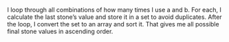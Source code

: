 I loop through all combinations of how many times I use a and b. For each, I calculate the last stone’s value and store it in a set to avoid duplicates. After the loop, I convert the set to an array and sort it. That gives me all possible final stone values in ascending order.
